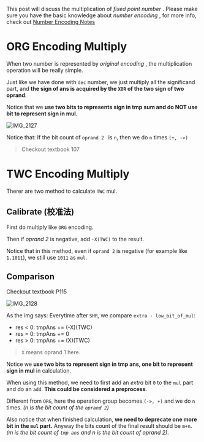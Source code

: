 This post will discuss the multiplication of _fixed point number_ . Please make sure you have the basic knowledge about _number encoding_ , for more info, check out [Number Encoding Notes](./number_encoding.md)

# ORG Encoding Multiply

When two number is represented by _original encoding_ , the multiplication operation will be really simple.

Just like we have done with `dec` number, we just multiply all the significand part, and **the sign of ans is acquired by the `XOR` of the two sign of two oprand**.

Notice that we __use two bits to represents sign in tmp sum and do NOT use bit to represent sign in mul__.

![IMG_2127](https://github.com/Oya-Learning-Notes/ASM-Learning-Note/assets/61616918/bd816a24-a7da-4f1c-b636-1d669050c104)

Notice that: If the bit count of `oprand 2 ` is `n`, then we do `n` times `(+, ->)`

> Checkout textbook 107

# TWC Encoding Multiply

Therer are two method to calculate `TWC` mul.

## Calibrate (校准法)

First do multiply like `ORG` encoding.

Then if _oprand 2_ is negative, add `-X(TWC)` to the result.

Notice that in this method, even if `oprand 2` is negative (for example like `1.1011`), we still use `1011` as `mul`.

## Comparison

Checkout textbook P115

![IMG_2128](https://github.com/Oya-Learning-Notes/ASM-Learning-Note/assets/61616918/f3c86057-f9e2-4c0c-9947-5ca220178012)

As the img says: Everytime after `SHR`, we compare `extra - low_bit_of_mul`:

- res < 0: tmpAns += (-X)(TWC)
- res = 0: tmpAns += 0
- res > 0: tmpAns += (X)(TWC)

> `X` means oprand 1 here.

Notice we __use two bits to represent sign in tmp ans, one bit to represent sign in mul__ in calculation.

When using this method, we need to first add an _extra_ bit `0` to the `mul` part and do an `add`. **This could be considered a preprocess**.

Different from `ORG`, here the operation group becomes `(->, +)` and we do `n` times. _(n is the bit count of the `oprand 2`)_

Also notice that when finished calculation, **we need to deprecate one more bit in the `mul` part.** Anyway the bits count of the final result should be `m+n`. _(m is the bit count of `tmp ans` and n is the bit count of oprand 2)_.